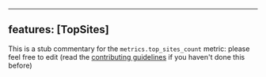 
---
features: [TopSites]
---

This is a stub commentary for the `metrics.top_sites_count` metric: please feel free to edit (read the
[contributing guidelines](https://github.com/mozilla/glean-annotations/blob/main/CONTRIBUTING.md)
if you haven't done this before)
